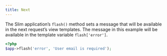 ```yaml
---
title: Next
---
```

The Slim application’s `flash()` method sets a message that will be available in the next request’s view templates.
The message in this example will be available in the template variable `flash['error']`.

```php
<?php
$app->flash('error', 'User email is required');
```

